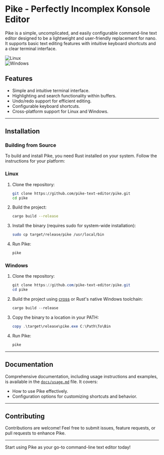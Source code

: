 # Pike - Perfectly Incomplex Konsole Editor

Pike is a simple, uncomplicated, and easily configurable command-line text editor designed to be a lightweight and user-friendly replacement for nano. It supports basic text editing features with intuitive keyboard shortcuts and a clear terminal interface.

![Linux](https://github.com/pike-text-editor/pike/actions/workflows/linux-ci.yaml/badge.svg)  
![Windows](https://github.com/pike-text-editor/pike/actions/workflows/windows-ci.yaml/badge.svg)

## Features

- Simple and intuitive terminal interface.
- Highlighting and search functionality within buffers.
- Undo/redo support for efficient editing.
- Configurable keyboard shortcuts.
- Cross-platform support for Linux and Windows.

---

## Installation

### Building from Source

To build and install Pike, you need Rust installed on your system. Follow the instructions for your platform:

### Linux

1. Clone the repository:
   ```bash
   git clone https://github.com/pike-text-editor/pike.git
   cd pike
   ```

2. Build the project:
   ```bash
   cargo build --release
   ```

3. Install the binary (requires sudo for system-wide installation):
   ```bash
   sudo cp target/release/pike /usr/local/bin
   ```

4. Run Pike:
   ```bash
   pike
   ```

### Windows

1. Clone the repository:
   ```powershell
   git clone https://github.com/pike-text-editor/pike.git
   cd pike
   ```

2. Build the project using [cross](https://github.com/cross-rs/cross) or Rust's native Windows toolchain:
   ```powershell
   cargo build --release
   ```

3. Copy the binary to a location in your PATH:
   ```powershell
   copy .\target\release\pike.exe C:\Path\To\Bin
   ```

4. Run Pike:
   ```powershell
   pike
   ```

---

## Documentation

Comprehensive documentation, including usage instructions and examples, is available in the [`docs/usage.md`](docs/usage.md) file. It covers:

- How to use Pike effectively.
- Configuration options for customizing shortcuts and behavior.

---

## Contributing

Contributions are welcome! Feel free to submit issues, feature requests, or pull requests to enhance Pike.

---

Start using Pike as your go-to command-line text editor today!